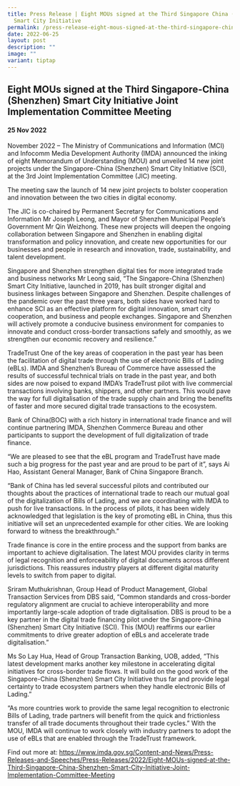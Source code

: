 ```yaml
---
title: Press Release | Eight MOUs signed at the Third Singapore China (Shenzhen)
  Smart City Initiative
permalink: /press-release-eight-mous-signed-at-the-third-singapore-china-shenzhen-smart-city-initiative-jic/
date: 2022-06-25
layout: post
description: ""
image: ""
variant: tiptap
---
```

<h2>Eight MOUs signed at the Third Singapore-China (Shenzhen) Smart City Initiative Joint Implementation Committee Meeting</h2>
<h4>25 Nov 2022</h4>
<p>November 2022 – The Ministry of Communications and Information (MCI) and
Infocomm Media Development Authority (IMDA) announced the inking of eight
Memorandum of Understanding (MOU) and unveiled 14 new joint projects under
the Singapore-China (Shenzhen) Smart City Initiative (SCI), at the 3rd
Joint Implementation Committee (JIC) meeting.</p>
<p>The meeting saw the launch of 14 new joint projects to bolster cooperation
and innovation between the two cities in digital economy.</p>
<p>The JIC is co-chaired by Permanent Secretary for Communications and Information
Mr Joseph Leong, and Mayor of Shenzhen Municipal People’s Government Mr
Qin Weizhong. These new projects will deepen the ongoing collaboration
between Singapore and Shenzhen in enabling digital transformation and policy
innovation, and create new opportunities for our businesses and people
in research and innovation, trade, sustainability, and talent development.</p>
<p>Singapore and Shenzhen strengthen digital ties for more integrated trade
and business networks Mr Leong said, “The Singapore-China (Shenzhen) Smart
City Initiative, launched in 2019, has built stronger digital and business
linkages between Singapore and Shenzhen. Despite challenges of the pandemic
over the past three years, both sides have worked hard to enhance SCI as
an effective platform for digital innovation, smart city cooperation, and
business and people exchanges. Singapore and Shenzhen will actively promote
a conducive business environment for companies to innovate and conduct
cross-border transactions safely and smoothly, as we strengthen our economic
recovery and resilience.”</p>
<p>TradeTrust One of the key areas of cooperation in the past year has been
the facilitation of digital trade through the use of electronic Bills of
Lading (eBLs). IMDA and Shenzhen’s Bureau of Commerce have assessed the
results of successful technical trials on trade in the past year, and both
sides are now poised to expand IMDA’s TradeTrust pilot with live commercial
transactions involving banks, shippers, and other partners. This would
pave the way for full digitalisation of the trade supply chain and bring
the benefits of faster and more secured digital trade transactions to the
ecosystem.</p>
<p>Bank of China(BOC) with a rich history in international trade finance
and will continue partnering IMDA, Shenzhen Commerce Bureau and other participants
to support the development of full digitalization of trade finance.</p>
<p>“We are pleased to see that the eBL program and TradeTrust have made such
a big progress for the past year and are proud to be part of it”, says
Ai Hao, Assistant General Manager, Bank of China Singapore Branch.</p>
<p>“Bank of China has led several successful pilots and contributed our thoughts
about the practices of international trade to reach our mutual goal of
the digitalization of Bills of Lading, and we are coordinating with IMDA
to push for live transactions. In the process of pilots, it has been widely
acknowledged that legislation is the key of promoting eBL in China, thus
this initiative will set an unprecedented example for other cities. We
are looking forward to witness the breakthrough.”</p>
<p>Trade finance is core in the entire process and the support from banks
are important to achieve digitalisation. The latest MOU provides clarity
in terms of legal recognition and enforceability of digital documents across
different jurisdictions. This reassures industry players at different digital
maturity levels to switch from paper to digital.</p>
<p>Sriram Muthukrishnan, Group Head of Product Management, Global Transaction
Services from DBS said, “Common standards and cross-border regulatory alignment
are crucial to achieve interoperability and more importantly large-scale
adoption of trade digitalisation. DBS is proud to be a key partner in the
digital trade financing pilot under the Singapore-China (Shenzhen) Smart
City Initiative (SCI). This (MOU) reaffirms our earlier commitments to
drive greater adoption of eBLs and accelerate trade digitalisation.”</p>
<p>Ms So Lay Hua, Head of Group Transaction Banking, UOB, added, “This latest
development marks another key milestone in accelerating digital initiatives
for cross-border trade flows. It will build on the good work of the Singapore-China
(Shenzhen) Smart City Initiative thus far and provide legal certainty to
trade ecosystem partners when they handle electronic Bills of Lading.”</p>
<p>“As more countries work to provide the same legal recognition to electronic
Bills of Lading, trade partners will benefit from the quick and frictionless
transfer of all trade documents throughout their trade cycles.” With the
MOU, IMDA will continue to work closely with industry partners to adopt
the use of eBLs that are enabled through the TradeTrust framework.</p>
<p>F﻿ind out more at: <a href="https://www.imda.gov.sg/Content-and-News/Press-Releases-and-Speeches/Press-Releases/2022/Eight-MOUs-signed-at-the-Third-Singapore-China-Shenzhen-Smart-City-Initiative-Joint-Implementation-Committee-Meeting" rel="noopener noreferrer nofollow" target="_blank">https://www.imda.gov.sg/Content-and-News/Press-Releases-and-Speeches/Press-Releases/2022/Eight-MOUs-signed-at-the-Third-Singapore-China-Shenzhen-Smart-City-Initiative-Joint-Implementation-Committee-Meeting</a>
</p>
<p></p>
<p></p>